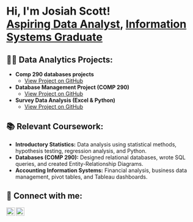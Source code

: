 <h1>Hi, I'm Josiah Scott! <br/><a href="https://github.com/josiahscott">Aspiring Data Analyst</a>, <a href="https://www.linkedin.com/in/josiah-scott-280241257">Information Systems Graduate</a></h1>

<h2>👨‍💻 Data Analytics Projects:</h2>

- <b>Comp 290 databases projects</b>
  - [View Project on GitHub](  https://github.com/JosiahScott643/MySQL-proj1)
- <b>Database Management Project (COMP 290)</b>  
  - [View Project on GitHub](https://github.com/josiahscott/sql-database-design)
- <b>Survey Data Analysis (Excel & Python)</b>  
  - [View Project on GitHub](https://github.com/josiahscott/survey-data-analysis)

<h2>📚 Relevant Coursework:</h2>

- <b>Introductory Statistics:</b> Data analysis using statistical methods, hypothesis testing, regression analysis, and Python.
- <b>Databases (COMP 290):</b> Designed relational databases, wrote SQL queries, and created Entity-Relationship Diagrams.
- <b>Accounting Information Systems:</b> Financial analysis, business data management, pivot tables, and Tableau dashboards.

<h2>🤳 Connect with me:</h2>

[<img align="left" alt="JosiahScott | LinkedIn" width="22px" src="https://cdn.jsdelivr.net/npm/simple-icons@v3/icons/linkedin.svg" />](https://linkedin.com/in/josiahscott-280241257)
[<img align="left" alt="JosiahScott | GitHub" width="22px" src="https://cdn.jsdelivr.net/npm/simple-icons@v3/icons/github.svg" />](https://github.com/josiahscott)
